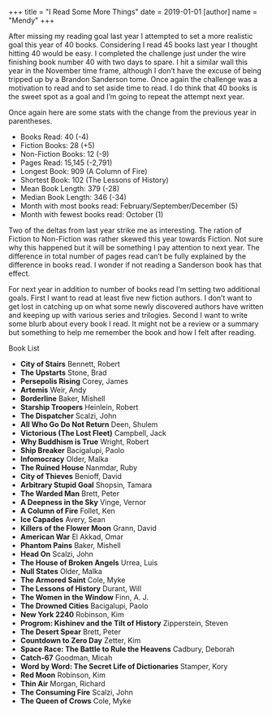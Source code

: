+++
title = "I Read Some More Things"
date = 2019-01-01
[author]
	name = "Mendy"
+++

After missing my reading goal last year I attempted to set a more realistic goal this year of 40 books. Considering I read 45 books last year I thought hitting 40 would be easy. I completed the challenge just under the wire finishing book number 40 with two days to spare. I hit a similar wall this year in the November time frame, although I don’t have the excuse of being tripped up by a Brandon Sanderson tome. Once again the challenge was a motivation to read and to set aside time to read. I do think that 40 books is the sweet spot as a goal and I’m going to repeat the attempt next year.

Once again here are some stats with the change from the previous year in parentheses.

* Books Read: 40 (-4)
* Fiction Books: 28 (+5)
* Non-Fiction Books: 12 (-9)
* Pages Read: 15,145 (-2,791)
* Longest Book: 909 (A Column of Fire)
* Shortest Book: 102 (The Lessons of History)
* Mean Book Length: 379 (-28)
* Median Book Length: 346 (-34)
* Month with most books read:  February/September/December (5)
* Month with fewest books read: October (1)

Two of the deltas from last year strike me as interesting. The ration of Fiction to Non-Fiction was rather skewed this year towards Fiction. Not sure why this happened but it will be something I pay attention to next year. The difference in total number of pages read can’t be fully explained by the difference in books read. I wonder if not reading a Sanderson book has that effect.

For next year in addition to number of books read I’m setting two additional goals. First I want to read at least five new fiction authors. I don’t want to get lost in  catching up on what some newly discovered authors have written and keeping up with various series and trilogies. Second I want to write some blurb about every book I read. It might not be a review or a summary but something to help me remember the book and how I felt after reading.

Book List
* __City of Stairs__ Bennett, Robert
* __The Upstarts__ Stone, Brad
* __Persepolis Rising__ Corey, James
* __Artemis__ Weir, Andy
* __Borderline__ Baker, Mishell
* __Starship Troopers__ Heinlein, Robert
* __The Dispatcher__ Scalzi, John
* __All Who Go Do Not Return__ Deen, Shulem
* __Victorious (The Lost Fleet)__ Campbell, Jack
* __Why Buddhism is True__ Wright, Robert
* __Ship Breaker__ Bacigalupi, Paolo
* __Infomocracy__ Older, Malka
* __The Ruined House__ Nanmdar, Ruby
* __City of Thieves__ Benioff, David
* __Arbitrary Stupid Goal__ Shopsin, Tamara
* __The Warded Man__ Brett, Peter
* __A Deepness in  the Sky__ Vinge, Vernor
* __A Column of Fire__ Follet, Ken
* __Ice Capades__ Avery, Sean
* __Killers of the Flower Moon__ Grann, David
* __American War__ El Akkad, Omar
* __Phantom Pains__ Baker, Mishell
* __Head On__ Scalzi, John
* __The House of Broken Angels__ Urrea, Luis
* __Null States__ Older, Malka
* __The Armored Saint__ Cole, Myke
* __The Lessons of History__ Durant, Will
* __The Women in the Window__ Finn, A. J.
* __The Drowned Cities__ Bacigalupi, Paolo
* __New York 2240__ Robinson, Kim
* __Progrom: Kishinev and the Tilt of History__ Zipperstein, Steven
* __The Desert Spear__ Brett, Peter
* __Countdown to Zero Day__ Zetter, Kim
* __Space Race: The Battle to Rule the Heavens__ Cadbury, Deborah
* __Catch-67__ Goodman, Micah
* __Word by Word: The Secret Life of Dictionaries__ Stamper, Kory
* __Red Moon__ Robinson, Kim
* __Thin Air__ Morgan, Richard
* __The Consuming Fire__ Scalzi, John
* __The Queen of Crows__ Cole, Myke
